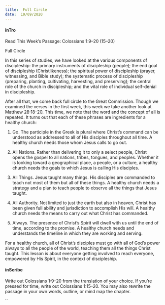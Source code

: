```yaml
---
title:  Full Circle
date:  19/09/2020
---
```


#### inTro

Read This Week’s Passage: Colossians 1:9–20 (15–20)

Full Circle

In this series of studies, we have looked at the various components of discipleship: the primary instruments of discipleship (people); the end goal of discipleship (Christlikeness); the spiritual power of discipleship (prayer, witnessing, and Bible study); the systematic process of discipleship (preparing, planting, cultivating, harvesting, and preserving); the central role of the church in discipleship; and the vital role of individual self-denial in discipleship.

After all that, we come back full circle to the Great Commission. Though we examined the verses in the first week, this week we take another look at Matthew 28:18–20. This time, we note that the word and the concept of all is repeated. It turns out that each of these phrases are ingredients for a healthy church:

1.  Go. The participle in the Greek is plural where Christ’s command can be understood as addressed to all of His disciples throughout all time. A healthy church needs those whom Jesus calls to go out.

2. All Nations. Rather than delivering it to only a select people, Christ opens the gospel to all nations, tribes, tongues, and peoples. Whether it is looking toward a geographical place, a people, or a culture, a healthy church needs the goals to which Jesus is calling His disciples.

3. All Things. Jesus taught many things. His disciples are commanded to teach not most of them but all of these things. A healthy church needs a strategy and a plan to teach people to observe all the things that Jesus taught.

4. All Authority. Not limited to just the earth but also in heaven, Christ has been given full ability and jurisdiction to accomplish His will. A healthy church needs the means to carry out what Christ has commanded.

5. Always. The presence of Christ’s Spirit will dwell with us until the end of time, according to the promise. A healthy church needs and understands the timeline in which they are working and serving.

For a healthy church, all of Christ’s disciples must go with all of God’s power always to all the people of the world, teaching them all the things Christ taught. This lesson is about everyone getting involved to reach everyone, empowered by His Spirit, in the context of discipleship.

#### inScribe

Write out Colossians 1:9–20 from the translation of your choice. If you’re pressed for time, write out Colossians 1:15–20. You may also rewrite the passage in your own words, outline, or mind map the chapter.

``